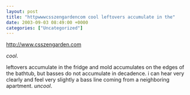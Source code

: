 ```yaml
---
layout: post
title: "httpwwwcsszengardencom cool leftovers accumulate in the"
date: 2003-09-03 08:49:00 +0000
categories: ["Uncategorized"]
---
```


http://www.csszengarden.com

*cool*.

leftovers accumulate in the fridge and mold accumulates on the edges of the bathtub, but basses do not accumulate in decadence. i can hear very clearly and feel very slightly a bass line coming from a neighboring apartment. *uncool*.